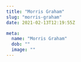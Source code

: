 ```yaml
---
title: "Morris Graham"
slug: "morris-graham"
date: 2021-02-13T12:19:55Z

meta:
  name: "Morris Graham"
  dob: ""
  image: ""
---
```


